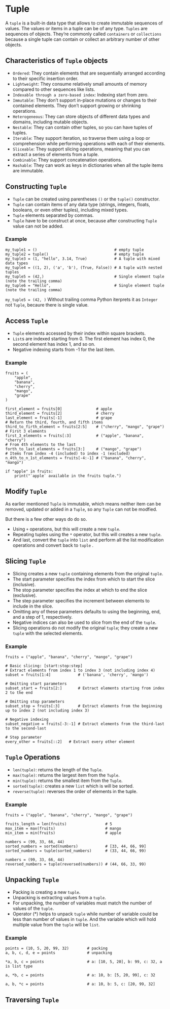# Tuple
<!-- https://realpython.com/python-tuple/ -->
A `tuple` is a built-in data type that allows to create immutable sequences of values. The values or items in a tuple can be of any type. `Tuples` are sequences of objects. They’re commonly called `containers` or `collections` because a single tuple can contain or collect an arbitrary number of other objects.

## Characteristics of `Tuple` objects
- `Ordered`: They contain elements that are sequentially arranged according to their specific insertion order.
- `Lightweight`: They consume relatively small amounts of memory compared to other sequences like lists.
- `Indexable through a zero-based index`: Indexing start from zero.
- `Immutable`: They don’t support in-place mutations or changes to their contained elements. They don’t support growing or shrinking operations.
- `Heterogeneous`: They can store objects of different data types and domains, including mutable objects.
- `Nestable`: They can contain other tuples, so you can have tuples of tuples.
- `Iterable`: They support iteration, so traverse them using a loop or comprehension while performing operations with each of their elements.
- `Sliceable`: They support slicing operations, meaning that you can extract a series of elements from a tuple.
- `Combinable`: They support concatenation operations.
- `Hashable`: They can work as keys in dictionaries when all the tuple items are immutable.

## Constructing `Tuple`
- `Tuple` can be created using parentheses `()` or the `tuple()` constructor.
- `Tuple` can contain items of any data type (strings, integers, floats, booleans, or even other tuples), including mixed types.
- `Tuple` elements separated by commas.
- `Tuple` have to be construct at once, because after constructing `Tuple` value can not be added.

### Example
```
my_tuple1 = ()                                  # empty tuple
my_tuple2 = tuple()                             # empty tuple
my_tuple3 = (1, "hello", 3.14, True)            # A tuple with mixed data types
my_tuple4 = ((1, 2), ('a', 'b'), (True, False)) # A tuple with nested tuples
my_tuple5 = (42,)                               # Single element tuple (note the trailing comma)
my_tuple6 = "Hello",                            # Single element tuple (note the trailing comma)

```
`my_tuple5 = (42, )`
Without trailing comma Python iterprets it as `Integer` not `Tuple`, becaure there is single value.

## Access `Tuple`
- `Tuple` elements accessed by their index within square brackets.
- `List`s are indexed starting from 0. The first element has index 0, the second element has index 1, and so on.
- Negative indexing starts from -1 for the last item.

### Example
```
fruits = (
    "apple", 
    "banana", 
    "cherry", 
    "mango", 
    "grape"
)

first_element = fruits[0]               # apple
third_element = fruits[2]               # cherry
last_element = fruits[-1]               # grape
# Return the third, fourth, and fifth items
third_to_firth_element = fruits[2:5]    # ("cherry", "mango", "grape")
# First 3 elements
first_3_elements = fruits[:3]           # ("apple", "banana", "cherry")
# From 4th elements to the last
forth_to_last_elements = fruits[3:]     # ("mango", "grape")
# Items from index -4 (included) to index -1 (excluded)
n_4th_to_n_1st_elements = fruits[-4:-1] # ("banana", "cherry", "mango")

if "apple" in fruits:
    print("`apple` available in the fruits tuple.")
```

## Modify `Tuple`
As earlier mentioned `Tuple` is immutable, which means neither item can be removed, updated or added in a `Tuple`, so any `Tuple` can not be modfied.

But there is a few other ways do do so.

- Using `+` operations, but this will create a new `tuple`.
- Repeating tuples using the `*` operator, but this will creates a new `tuple`.
- And last, convert the `tuple` into `list` and perform all the list modification operations and convert back to `tuple`
.


## Slicing `Tuple`
- Slicing creates a new `tuple` containing elements from the original `tuple`.
- The start parameter specifies the index from which to start the slice (inclusive).
- The stop parameter specifies the index at which to end the slice (exclusive).
- The step parameter specifies the increment between elements to include in the slice.
- Omitting any of these parameters defaults to using the beginning, end, and a step of 1, respectively.
- Negative indices can also be used to slice from the end of the `tuple`.
- Slicing operations do not modify the original `tuple`; they create a new `tuple` with the selected elements.

### Example
```
fruits = ("apple", "banana", "cherry", "mango", "grape")

# Basic slicing: [start:stop:step]
# Extract elements from index 1 to index 3 (not including index 4)
subset = fruits[1:4]            # ('banana', 'cherry', 'mango')

# Omitting start parameters
subset_start = fruits[2:]       # Extract elements starting from index 2 to the end

# Omitting stop parameters
subset_stop = fruits[:3]        # Extract elements from the beginning up to index 2 (not including index 3)

# Negative indexing
subset_negative = fruits[-3:-1] # Extract elements from the third-last to the second-last

# Step parameter
every_other = fruits[::2]   # Extract every other element
```

## `Tuple` Operations
- `len(tuple)`: returns the length of the `Tuple`.
- `max(tuple)`: returns the largest item from the `Tuple`.
- `min(tuple)`: returns the smallest item from the `Tuple`.
- `sorted(tuple)`: creates a new `list` which is will be sorted.
- `reverse(tuple)`: reverses the order of elements in the tuple.

### Example
```
fruits = ("apple", "banana", "cherry", "mango", "grape")

fruits_length = len(fruits)                 # 5
max_item = max(fruits)                      # mango
min_item = min(fruits)                      # apple

numbers = (99, 33, 66, 44)
sorted_numbers = sorted(numbers)            # [33, 44, 66, 99]
sorted_numbers = tuple(sorted_numbers)      # (33, 44, 66, 99)

numbers = (99, 33, 66, 44)
reversed_numbers = tuple(reversed(numbers)) # (44, 66, 33, 99)

```

## Unpacking `Tuple`
- Packing is creating a new `tuple`.
- Unpacking is extracting values from a `tuple`.
- For unpacking, the number of variables must match the number of values of the `tuple`.
- Operator (*) helps to unpack `tuple` while number of variable could be less than number of values in `tuple`. And the variable which will hold multiple value from the `tuple` will be `list`.

### Example
```
points = (10, 5, 20, 99, 32)        # packing
a, b, c, d, e = points              # unpacking

*a, b, c = points                   # a: [10, 5, 20], b: 99, c: 32, a is list type

a, *b, c = points                   # a: 10, b: [5, 20, 99], c: 32

a, b, *c = points                   # a: 10, b: 5, c: [20, 99, 32]
```

## Traversing `Tuple`